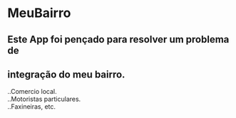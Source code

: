 # MeuBairro<br />
##  Este App foi pençado para resolver um problema de <br />
##  integração do meu bairro.<br />
..Comercio local.<br />
..Motoristas particulares.<br />
..Faxineiras, etc.
